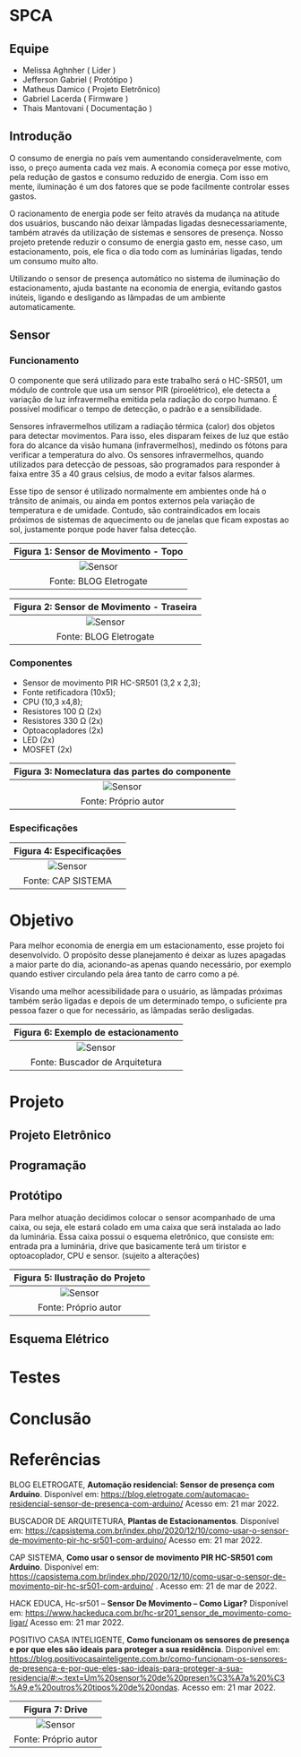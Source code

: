 # SPCA

## Equipe
* Melissa Aghnher   ( Líder )
* Jefferson Gabriel ( Protótipo )
* Matheus Damico    ( Projeto Eletrônico)
* Gabriel Lacerda   ( Firmware )
* Thais Mantovani   ( Documentação )

## Introdução 
O consumo de energia no país vem aumentando consideravelmente, com isso, o preço aumenta cada vez mais. A economia começa por esse motivo, pela redução de gastos e consumo reduzido de energia. Com isso em mente, iluminação é um dos fatores que se pode facilmente controlar esses gastos. 

O racionamento de energia pode ser feito através da mudança na atitude dos usuários, buscando não deixar lâmpadas ligadas desnecessariamente, também através da utilização de sistemas e sensores de presença. Nosso projeto pretende reduzir o consumo de energia gasto em, nesse caso, um estacionamento, pois, ele fica o dia todo com as luminárias ligadas, tendo um consumo muito alto. 

Utilizando o sensor de presença automático no sistema de iluminação do estacionamento, ajuda bastante na economia de energia, evitando gastos inúteis, ligando e desligando as lâmpadas de um ambiente automaticamente.  

## Sensor
### Funcionamento
O componente que será utilizado para este trabalho será o HC-SR501, um módulo de controle que usa um sensor PIR (piroelétrico), ele detecta a variação de luz infravermelha emitida pela radiação do corpo humano. É possível modificar o tempo de detecção, o padrão e a sensibilidade. 

Sensores infravermelhos utilizam a radiação térmica (calor) dos objetos para detectar movimentos. Para isso, eles disparam feixes de luz que estão fora do alcance da visão humana (infravermelhos), medindo os fótons para verificar a temperatura do alvo. Os sensores infravermelhos, quando utilizados para detecção de pessoas, são programados para responder à faixa entre 35 a 40 graus celsius, de modo a evitar falsos alarmes. 

Esse tipo de sensor é utilizado normalmente em ambientes onde há o trânsito de animais, ou ainda em pontos externos pela variação de temperatura e de umidade. Contudo, são contraindicados em locais próximos de sistemas de aquecimento ou de janelas que ficam expostas ao sol, justamente porque pode haver falsa detecção. 

|Figura 1: Sensor de Movimento - Topo |
|:---------------------------------:|
| ![Sensor](https://github.com/MelissaAGMMedeiros/SPCA/blob/main/Imagens/Sensor.PNG)|
| Fonte: BLOG Eletrogate |

|Figura 2: Sensor de Movimento - Traseira |
|:---------------------------------:|
| ![Sensor](https://github.com/MelissaAGMMedeiros/SPCA/blob/main/Imagens/Sensor%20traseira.PNG)|
| Fonte: BLOG Eletrogate |

### Componentes
* Sensor de movimento PIR HC-SR501 (3,2 x 2,3); 
* Fonte retificadora (10x5); 
* CPU (10,3 x4,8); 
* Resistores 100 Ω (2x)  
* Resistores 330 Ω (2x) 
* Optoacopladores (2x) 
* LED (2x) 
* MOSFET (2x) 

|Figura 3: Nomeclatura das partes do componente |
|:---------------------------------:|
| ![Sensor](https://github.com/MelissaAGMMedeiros/SPCA/blob/main/Imagens/Classificação.PNG)|
| Fonte: Próprio autor |

### Especificações

|Figura 4: Especificações |
|:---------------------------------:|
| ![Sensor](https://github.com/MelissaAGMMedeiros/SPCA/blob/main/Imagens/Especificações.PNG)|
| Fonte: CAP SISTEMA |



# Objetivo 
Para melhor economia de energia em um estacionamento, esse projeto foi desenvolvido. O propósito desse planejamento é deixar as luzes apagadas a maior parte do dia, acionando-as apenas quando necessário, por exemplo quando estiver circulando pela área tanto de carro como a pé. 

Visando uma melhor acessibilidade para o usuário, as lâmpadas próximas também serão ligadas e depois de um determinado tempo, o suficiente pra pessoa fazer o que for necessário, as lâmpadas serão desligadas. 

|Figura 6: Exemplo de estacionamento |
|:---------------------------------:|
| ![Sensor](https://github.com/MelissaAGMMedeiros/SPCA/blob/main/Imagens/exemplo_estac.png)|
| Fonte: Buscador de Arquitetura |

# Projeto

## Projeto Eletrônico 
## Programação 
## Protótipo 

Para melhor atuação decidimos colocar o sensor acompanhado de uma caixa, ou seja, ele estará colado em uma caixa que será instalada ao lado da luminária. Essa caixa possui o esquema eletrônico, que consiste em: entrada pra a luminária, drive que basicamente terá um tiristor e optoacoplador, CPU e sensor. (sujeito a alterações) 

|Figura 5: Ilustração do Projeto |
|:---------------------------------:|
| ![Sensor](https://github.com/MelissaAGMMedeiros/SPCA/blob/main/Imagens/Ilustra%C3%A7%C3%A3o%20projeto.png)|
| Fonte: Próprio autor |

## Esquema Elétrico 

# Testes 

# Conclusão

# Referências

BLOG ELETROGATE, **Automação residencial: Sensor de presença com Arduíno**. Disponível em: https://blog.eletrogate.com/automacao-residencial-sensor-de-presenca-com-arduino/  Acesso em: 21 mar 2022. 

BUSCADOR DE ARQUITETURA, **Plantas de Estacionamentos**. Disponível em: https://capsistema.com.br/index.php/2020/12/10/como-usar-o-sensor-de-movimento-pir-hc-sr501-com-arduino/ Acesso em: 21 mar 2022. 

CAP SISTEMA, **Como usar o sensor de movimento PIR HC-SR501 com Arduino**. Disponível em: https://capsistema.com.br/index.php/2020/12/10/como-usar-o-sensor-de-movimento-pir-hc-sr501-com-arduino/ . Acesso em: 21 de mar de 2022.

HACK EDUCA, Hc-sr501 – **Sensor De Movimento – Como Ligar?** Disponível em: https://www.hackeduca.com.br/hc-sr201_sensor_de_movimento-como-ligar/ Acesso em: 21 mar 2022.

POSITIVO CASA INTELIGENTE, **Como funcionam os sensores de presença e por que eles são ideais para proteger a sua residência**. Disponível em: https://blog.positivocasainteligente.com.br/como-funcionam-os-sensores-de-presenca-e-por-que-eles-sao-ideais-para-proteger-a-sua-residencia/#:~:text=Um%20sensor%20de%20presen%C3%A7a%20%C3%A9,e%20outros%20tipos%20de%20ondas. Acesso em: 21 mar 2022. 
 

|Figura 7: Drive |
|:---------------------------------:|
| ![Sensor](https://github.com/MelissaAGMMedeiros/SPCA/blob/main/Imagens/Drive.png)|
| Fonte: Próprio autor |